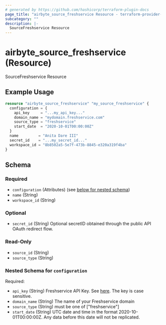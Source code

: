 ```yaml
---
# generated by https://github.com/hashicorp/terraform-plugin-docs
page_title: "airbyte_source_freshservice Resource - terraform-provider-airbyte"
subcategory: ""
description: |-
  SourceFreshservice Resource
---
```


# airbyte_source_freshservice (Resource)

SourceFreshservice Resource

## Example Usage

```terraform
resource "airbyte_source_freshservice" "my_source_freshservice" {
  configuration = {
    api_key     = "...my_api_key..."
    domain_name = "mydomain.freshservice.com"
    source_type = "freshservice"
    start_date  = "2020-10-01T00:00:00Z"
  }
  name         = "Anita Dare III"
  secret_id    = "...my_secret_id..."
  workspace_id = "8b8502a5-5e7f-473b-8845-e320a319f4ba"
}
```

<!-- schema generated by tfplugindocs -->
## Schema

### Required

- `configuration` (Attributes) (see [below for nested schema](#nestedatt--configuration))
- `name` (String)
- `workspace_id` (String)

### Optional

- `secret_id` (String) Optional secretID obtained through the public API OAuth redirect flow.

### Read-Only

- `source_id` (String)
- `source_type` (String)

<a id="nestedatt--configuration"></a>
### Nested Schema for `configuration`

Required:

- `api_key` (String) Freshservice API Key. See <a href="https://api.freshservice.com/#authentication">here</a>. The key is case sensitive.
- `domain_name` (String) The name of your Freshservice domain
- `source_type` (String) must be one of ["freshservice"]
- `start_date` (String) UTC date and time in the format 2020-10-01T00:00:00Z. Any data before this date will not be replicated.


